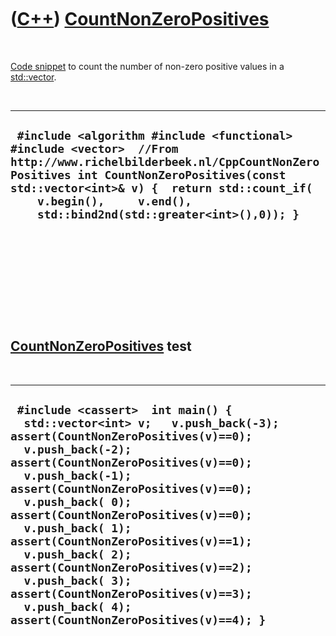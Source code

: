 
 

 

 

 

 

([C++](Cpp.md)) [CountNonZeroPositives](CppCountNonZeroPositives.md)
======================================================================

 

[Code snippet](CppCodeSnippets.md) to count the number of non-zero
positive values in a [std::vector](CppVector.md).

 

  --------------------------------------------------------------------------------------------------------------------------------------------------------------------------------------------------------------------------------------------------------------------------------------
  ` #include <algorithm #include <functional> #include <vector>  //From http://www.richelbilderbeek.nl/CppCountNonZeroPositives int CountNonZeroPositives(const std::vector<int>& v) {  return std::count_if(     v.begin(),     v.end(),     std::bind2nd(std::greater<int>(),0)); }`
  --------------------------------------------------------------------------------------------------------------------------------------------------------------------------------------------------------------------------------------------------------------------------------------

 

 

 

 

 

[CountNonZeroPositives](CppCountNonZeroPositives.md) test
----------------------------------------------------------

 

  -----------------------------------------------------------------------------------------------------------------------------------------------------------------------------------------------------------------------------------------------------------------------------------------------------------------------------------------------------------------------------------------------------------------------------------------------------------------------------------------------------------------------------
  ` #include <cassert>  int main() {   std::vector<int> v;   v.push_back(-3); assert(CountNonZeroPositives(v)==0);   v.push_back(-2); assert(CountNonZeroPositives(v)==0);   v.push_back(-1); assert(CountNonZeroPositives(v)==0);   v.push_back( 0); assert(CountNonZeroPositives(v)==0);   v.push_back( 1); assert(CountNonZeroPositives(v)==1);   v.push_back( 2); assert(CountNonZeroPositives(v)==2);   v.push_back( 3); assert(CountNonZeroPositives(v)==3);   v.push_back( 4); assert(CountNonZeroPositives(v)==4); }`
  -----------------------------------------------------------------------------------------------------------------------------------------------------------------------------------------------------------------------------------------------------------------------------------------------------------------------------------------------------------------------------------------------------------------------------------------------------------------------------------------------------------------------------

 

 

 

 

 

 

